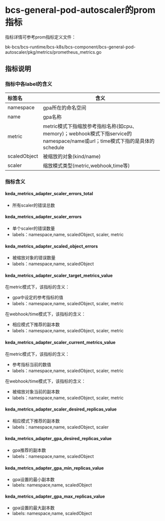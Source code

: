 # bcs-general-pod-autoscaler的prom指标

指标详情可参考prom指标定义文件：

bk-bcs/bcs-runtime/bcs-k8s/bcs-component/bcs-general-pod-autoscaler/pkg/metrics/prometheus_metrics.go

## 指标说明

### 指标中各label的含义

| 标签名       | 含义                                                         |
| :----------- | ------------------------------------------------------------ |
| namespace    | gpa所在的命名空间                                            |
| name         | gpa名称                                                      |
| metric       | metric模式下指缩放参考指标名称(如cpu、memory)；webhook模式下指service的namespace/name或url；time模式下指的是具体的schedule |
| scaledObject | 被缩放的对象(kind/name)                                      |
| scaler       | 缩放模式类型(metric,webhook,time等)                          |

### 指标含义

#### keda_metrics_adapter_scaler_errors_total

- 所有scaler的错误总数

#### keda_metrics_adapter_scaler_errors

- 单个scaler的错误数量
- labels：namespace,name, scaledObject, scaler, metric

#### keda_metrics_adapter_scaled_object_errors

- 被缩放对象的错误数量
- labels：namespace,name, scaledObject

#### keda_metrics_adapter_scaler_target_metrics_value

在metric模式下，该指标的含义：

- gpa中设定的参考指标的值
- labels：namespace,name, scaledObject, scaler, metric

在webhook/time模式下，该指标的含义：

- 相应模式下推荐的副本数
- labels：namespace,name, scaledObject, scaler, metric

#### keda_metrics_adapter_scaler_current_metrics_value

在metric模式下，该指标的含义：

- 参考指标当前的数值
- labels：namespace,name, scaledObject, scaler, metric

在webhook/time模式下，该指标的含义：

- 被缩放对象当前的副本数
- labels：namespace,name, scaledObject, scaler, metric

#### keda_metrics_adapter_scaler_desired_replicas_value

- 相应模式下推荐的副本数
- labels：namespace,name, scaledObject, scaler

#### keda_metrics_adapter_gpa_desired_replicas_value

- gpa推荐的副本数
- labels：namespace,name, scaledObject

#### keda_metrics_adapter_gpa_min_replicas_value

- gpa设置的最小副本数
- labels: namespace,name, scaledObject

#### keda_metrics_adapter_gpa_max_replicas_value

- gpa设置的最大副本数
- labels: namespace,name, scaledObject